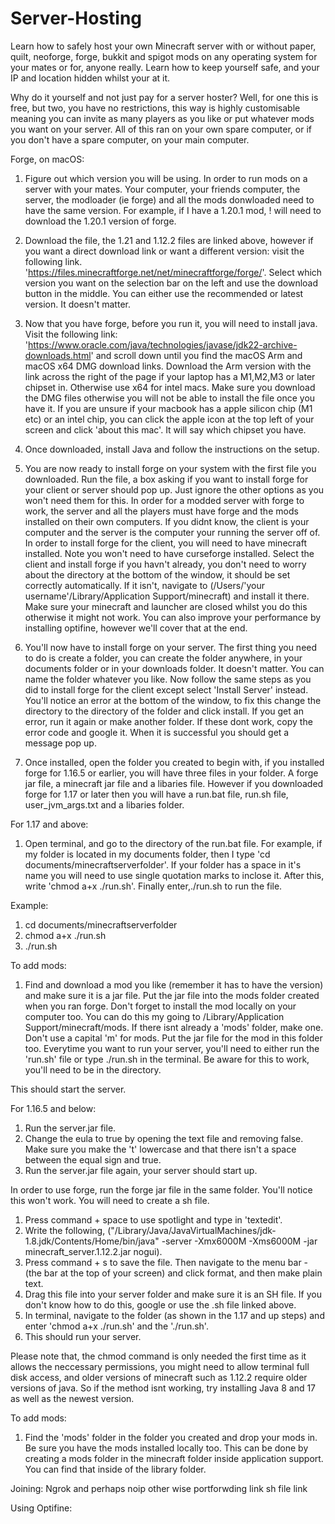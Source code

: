 # Server-Hosting
Learn how to safely host your own Minecraft server with or without paper, quilt, neoforge, forge, bukkit and spigot mods on any operating system for your mates or for, anyone really. Learn how to keep yourself safe, and your IP and location hidden whilst your at it.

Why do it yourself and not just pay for a server hoster?
Well, for one this is free, but two, you have no restrictions, this way is highly customisable meaning you can invite as many players as you like or put whatever mods you want on your server. All of this ran on your own spare computer, or if you don't have a spare computer, on your main computer.

Forge, on macOS:
1. Figure out which version you will be using. In order to run mods on a server with your mates. Your computer, your friends computer, the server, the modloader (ie forge) and all the mods donwloaded need to have the same version. For example, if I have a 1.20.1 mod, ! will need to download the 1.20.1 version of forge.

2. Download the file, the 1.21 and 1.12.2 files are linked above, however if you want a direct download link or want a different version: visit the following link. 'https://files.minecraftforge.net/net/minecraftforge/forge/'. Select which version you want on the selection bar on the left and use the download button in the middle. You can either use the recommended or latest version. It doesn't matter.

3. Now that you have forge, before you run it, you will need to install java. Visit the following link: 'https://www.oracle.com/java/technologies/javase/jdk22-archive-downloads.html' and scroll down until you find the macOS Arm and macOS x64 DMG download links. Download the Arm version with the link across the right of the page if your laptop has a M1,M2,M3 or later chipset in. Otherwise use x64 for intel macs. Make sure you download the DMG files otherwise you will not be able to install the file once you have it. If you are unsure if your macbook has a apple silicon chip (M1 etc) or an intel chip, you can click the apple icon at the top left of your screen and click 'about this mac'. It will say which chipset you have.

4. Once downloaded, install Java and follow the instructions on the setup.

5. You are now ready to install forge on your system with the first file you downloaded. Run the file, a box asking if you want to install forge for your client or server should pop up. Just ignore the other options as you won't need them for this. In order for a modded server with forge to work, the server and all the players must have forge and the mods installed on their own computers. If you didnt know, the client is your computer and the server is the computer your running the server off of. In order to install forge for the client, you will need to have minecraft installed. Note you won't need to have curseforge installed. Select the client and install forge if you havn't already, you don't need to worry about the directory at the bottom of the window, it should be set correctly automatically. If it isn't, navigate to (/Users/'your username'/Library/Application Support/minecraft) and install it there. Make sure your minecraft and launcher are closed whilst you do this otherwise it might not work. You can also improve your performance by installing optifine, however we'll cover that at the end.

6. You'll now have to install forge on your server. The first thing you need to do is create a folder, you can create the folder anywhere, in your documents folder or in your downloads folder. It doesn't matter. You can name the folder whatever you like. Now follow the same steps as you did to install forge for the client except select 'Install Server' instead. You'll notice an error at the bottom of the window, to fix this change the directory to the directory of the folder and click install. If you get an error, run it again or make another folder. If these dont work, copy the error code and google it. When it is successful you should get a message pop up.

7. Once installed, open the folder you created to begin with, if you installed forge for 1.16.5 or earlier, you will have three files in your folder. A forge jar file, a minecraft jar file and a libaries file. However if you downloaded forge for 1.17 or later then you will have a run.bat file, run.sh file, user_jvm_args.txt and a libaries folder.

For 1.17 and above:
1. Open terminal, and go to the directory of the run.bat file. For example, if my folder is located in my documents folder, then I type 'cd documents/minecraftserverfolder'. If your folder has a space in it's name you will need to use single quotation marks to inclose it. After this, write 'chmod a+x ./run.sh'. Finally enter,./run.sh to run the file.

Example:
1. cd documents/minecraftserverfolder
2. chmod a+x ./run.sh
3. ./run.sh

To add mods:
1. Find and download a mod you like (remember it has to have the version) and make sure it is a jar file. Put the jar file into the mods folder created when you ran forge. Don't forget to install the mod locally on your computer too. You can do this my going to /Library/Application Support/minecraft/mods. If there isnt already a 'mods' folder, make one. Don't use a capital 'm' for mods. Put the jar file for the mod in this folder too. Everytime you want to run your server, you'll need to either run the 'run.sh' file or type ./run.sh in the terminal. Be aware for this to work, you'll need to be in the directory. 

This should start the server.

For 1.16.5 and below:
1. Run the server.jar file.
2. Change the eula to true by opening the text file and removing false. Make sure you make the 't' lowercase and that there isn't a space between the equal sign and true.
3. Run the server.jar file again, your server should start up.

In order to use forge, run the forge jar file in the same folder. You'll notice this won't work. You will need to create a sh file.

1. Press command + space to use spotlight and type in 'textedit'.
2. Write the following,
("/Library/Java/JavaVirtualMachines/jdk-1.8.jdk/Contents/Home/bin/java" -server -Xmx6000M -Xms6000M -jar minecraft_server.1.12.2.jar nogui).
3. Press command + s to save the file. Then navigate to the menu bar - (the bar at the top of your screen) and click format, and then make plain text.
4. Drag this file into your server folder and make sure it is an SH file. If you don't know how to do this, google or use the .sh file linked above.
5. In terminal, navigate to the folder (as shown in the 1.17 and up steps) and enter 'chmod a+x ./run.sh' and the './run.sh'.
6. This should run your server.

Please note that, the chmod command is only needed the first time as it allows the neccessary permissions, you might need to allow terminal full disk access, and older versions of minecraft such as 1.12.2 require older versions of java. So if the method isnt working, try installing Java 8 and 17 as well as the newest version.

To add mods:
1. Find the 'mods' folder in the folder you created and drop your mods in. Be sure you have the mods installed locally too. This can be done by creating a mods folder in the minecraft folder inside application support. You can find that inside of the library folder.

Joining:
Ngrok and perhaps noip
other wise portforwding link
sh file link

Using Optifine:


